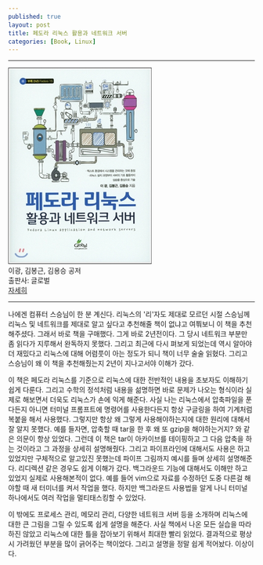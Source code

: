 ```yaml
---
published: true
layout: post
title: 페도라 리눅스 활용과 네트워크 서버
categories: [Book, Linux]
---
```



---
 ![fedora linux book img](/images/fedora_linux.jpeg)   
 이광, 김봉근, 김용승 공저    
 출판사: 글로벌   
 [자세히](http://www.yes24.com/Product/Goods/30490365)
 
 ---   
나에겐 컴퓨터 스승님이 한 분 계신다. 리눅스의 '리'자도 제대로 모르던 시절 스승님께 리눅스 및 네트워크를 제대로 알고 싶다고 추천해줄 책이 없냐고 여쭤보니 이 책을 추천해주셨다. 그래서 바로 책을 구매했다.
그게 바로 2년전이다. 그 당시 네트워크 부분만 좀 읽다가 지루해서 완독하지 못했다. 그리고 최근에 다시 펴보게 되었는데 역시 알아야 더 재밌다고 리눅스에 대해 어렴풋이 아는 정도가 되니 책이 너무 술술 읽혔다. 
그리고 스승님이 왜 이 책을 추천해줬는지 2년이 지나고서야 이해가 갔다.   
    
이 책은 페도라 리눅스를 기준으로 리눅스에 대한 전반적인 내용을 초보자도 이해하기 쉽게 다룬다. 그리고 수학의 정석처럼 내용을 섦명하면 바로 문제가 나오는 형식이라 실제로 해보면서 더욱도 리눅스가 손에 익게 해준다.
사실 나는 리눅스에서 압축파일을 푼다든지 아니면 터미널 프롬프트에 명령어를 사용한다든지 항상 구글링을 하여 기계처럼 복붙을 해서 사용했다. 그렇지만 항상 왜 그렇게 사용해야하는지에 대한 원리에 대해서 잘 알지 못했다.
예를 들자면, 압축할 때 tar을 한 후 왜 또 gzip을 해야하는거지? 와 같은 의문이 항상 있었다. 그런데 이 책은 tar이 아카이브를 테이핑하고 그 다음 압축을 하는 것이라고 그 과정을 상세히 설명해줬다.
그리고 파이프라인에 대해서도 사용은 하고 있었지만 구체적으로 알고있진 못했는데 파이프 그림까지 예시를 들며 상세히 설명해준다. 리디렉션 같은 경우도 쉽게 이해가 갔다. 백그라운드 기능에 대해서도 이해만 하고 있었지 실제로 사용해본적이 없다. 예를 들어 vim으로 자료를 수정하던 도중 다른걸 해야할 때 새 터미너를 켜서 작업을 했다. 하지만 백그라운드 사용법을 알게 나니 터미널 하나에서도 여러 작업을 멀티태스킹할 수 있었다. 

이 밖에도 프로세스 관리, 메모리 관리, 다양한 네트워크 서버 등을 소개하며 리눅스에 대한 큰 그림을 그릴 수 있도록 쉽게 설명을 해준다. 사실 책에서 나온 모든 실습을 따라하진 않았고 리눅스에 대한 틀을 잡아보기 위해서 최대한 빨리 읽었다. 결과적으로 평상시 가려웠던 부분을 많이 긁어주는 책이었다. 그리고 설명을 정말 쉽게 적어놨다. 이상이다.
